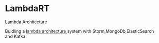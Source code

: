 LambdaRT
========

Lambda Architecture

Buidling a <a href="http://en.wikipedia.org/wiki/Lambda_architecture">lambda architecture </a> system 
with Storm,MongoDb,ElasticSearch and Kafka
